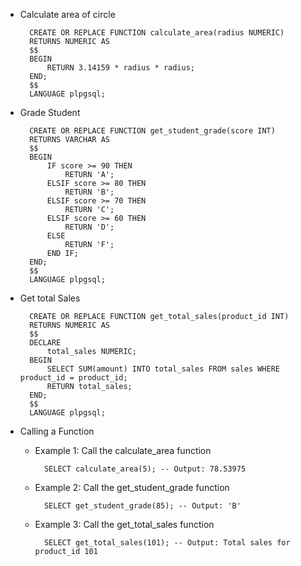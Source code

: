 
- Calculate area of circle

        CREATE OR REPLACE FUNCTION calculate_area(radius NUMERIC)
        RETURNS NUMERIC AS
        $$
        BEGIN
            RETURN 3.14159 * radius * radius;
        END;
        $$
        LANGUAGE plpgsql;

- Grade Student

        CREATE OR REPLACE FUNCTION get_student_grade(score INT)
        RETURNS VARCHAR AS
        $$
        BEGIN
            IF score >= 90 THEN
                RETURN 'A';
            ELSIF score >= 80 THEN
                RETURN 'B';
            ELSIF score >= 70 THEN
                RETURN 'C';
            ELSIF score >= 60 THEN
                RETURN 'D';
            ELSE
                RETURN 'F';
            END IF;
        END;
        $$
        LANGUAGE plpgsql;

- Get total Sales

        CREATE OR REPLACE FUNCTION get_total_sales(product_id INT)
        RETURNS NUMERIC AS
        $$
        DECLARE
            total_sales NUMERIC;
        BEGIN
            SELECT SUM(amount) INTO total_sales FROM sales WHERE product_id = product_id;
            RETURN total_sales;
        END;
        $$
        LANGUAGE plpgsql;

- Calling a Function 

    - Example 1: Call the calculate_area function

            SELECT calculate_area(5); -- Output: 78.53975

    - Example 2: Call the get_student_grade function

            SELECT get_student_grade(85); -- Output: 'B'

    - Example 3: Call the get_total_sales function

            SELECT get_total_sales(101); -- Output: Total sales for product_id 101

